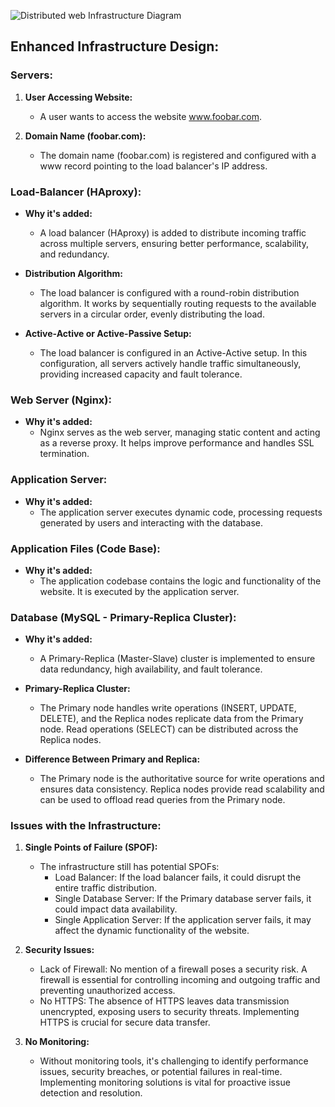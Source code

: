 ![Distributed web Infrastructure Diagram](https://i.imgur.com/Ml5TOla.png)

## Enhanced Infrastructure Design:

### Servers:

1. **User Accessing Website:**
   - A user wants to access the website www.foobar.com.

2. **Domain Name (foobar.com):**
   - The domain name (foobar.com) is registered and configured with a www record pointing to the load balancer's IP address.

### Load-Balancer (HAproxy):

- **Why it's added:**
  - A load balancer (HAproxy) is added to distribute incoming traffic across multiple servers, ensuring better performance, scalability, and redundancy.

- **Distribution Algorithm:**
  - The load balancer is configured with a round-robin distribution algorithm. It works by sequentially routing requests to the available servers in a circular order, evenly distributing the load.

- **Active-Active or Active-Passive Setup:**
  - The load balancer is configured in an Active-Active setup. In this configuration, all servers actively handle traffic simultaneously, providing increased capacity and fault tolerance.

### Web Server (Nginx):

- **Why it's added:**
  - Nginx serves as the web server, managing static content and acting as a reverse proxy. It helps improve performance and handles SSL termination.

### Application Server:

- **Why it's added:**
  - The application server executes dynamic code, processing requests generated by users and interacting with the database.

### Application Files (Code Base):

- **Why it's added:**
  - The application codebase contains the logic and functionality of the website. It is executed by the application server.

### Database (MySQL - Primary-Replica Cluster):

- **Why it's added:**
  - A Primary-Replica (Master-Slave) cluster is implemented to ensure data redundancy, high availability, and fault tolerance.

- **Primary-Replica Cluster:**
  - The Primary node handles write operations (INSERT, UPDATE, DELETE), and the Replica nodes replicate data from the Primary node. Read operations (SELECT) can be distributed across the Replica nodes.

- **Difference Between Primary and Replica:**
  - The Primary node is the authoritative source for write operations and ensures data consistency. Replica nodes provide read scalability and can be used to offload read queries from the Primary node.

### Issues with the Infrastructure:

1. **Single Points of Failure (SPOF):**
   - The infrastructure still has potential SPOFs:
      - Load Balancer: If the load balancer fails, it could disrupt the entire traffic distribution.
      - Single Database Server: If the Primary database server fails, it could impact data availability.
      - Single Application Server: If the application server fails, it may affect the dynamic functionality of the website.

2. **Security Issues:**
   - Lack of Firewall: No mention of a firewall poses a security risk. A firewall is essential for controlling incoming and outgoing traffic and preventing unauthorized access.
   - No HTTPS: The absence of HTTPS leaves data transmission unencrypted, exposing users to security threats. Implementing HTTPS is crucial for secure data transfer.

3. **No Monitoring:**
   - Without monitoring tools, it's challenging to identify performance issues, security breaches, or potential failures in real-time. Implementing monitoring solutions is vital for proactive issue detection and resolution.

